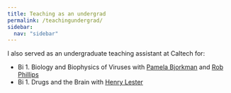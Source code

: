 ```yaml
---
title: Teaching as an undergrad
permalink: /teachingundergrad/
sidebar:
  nav: "sidebar"
---
```


I also served as an undergraduate teaching assistant at Caltech for:
<ul>
<li>Bi 1. Biology and Biophysics of Viruses with <a href="http://www.its.caltech.edu/~bjorker/" target="_blank">Pamela Bjorkman</a> and <a href="http://www.rpgroup.caltech.edu/" target="_blank">Rob Phillips</a></li>
<li>Bi 1. Drugs and the Brain with <a href="https://www.bbe.caltech.edu/content/henry-lester" target="_blank">Henry Lester</a></li>
</ul>

